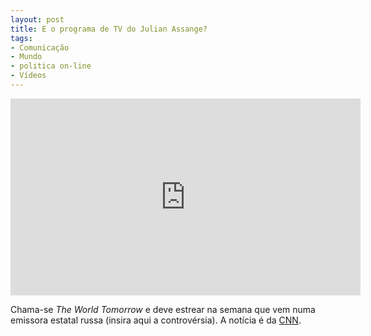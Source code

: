 ```yaml
---
layout: post
title: E o programa de TV do Julian Assange?
tags:
- Comunicação
- Mundo
- politica on-line
- Vídeos
---
```


<iframe width="560" height="315" src="http://www.youtube.com/embed/XRkDUmT_I_w" frameborder="0" allowfullscreen></iframe>

Chama-se _The World Tomorrow_ e deve estrear na semana que vem numa emissora estatal russa (insira aqui a controvérsia). A notícia é da [CNN](http://edition.cnn.com/2012/04/14/world/europe/russia-wikileaks/index.html).
